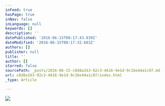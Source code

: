 ```yaml
---
inFeed: true
hasPage: true
inNav: false
inLanguage: null
keywords: []
description: ''
datePublished: '2016-06-15T08:17:43.839Z'
dateModified: '2016-06-15T08:17:32.603Z'
authors: []
publisher: null
title: ''
author: []
starred: false
sourcePath: _posts/2016-06-15-c8d8a163-92c3-4616-9e1d-9c16e44a1c07.md
url: c8d8a163-92c3-4616-9e1d-9c16e44a1c07/index.html
_type: Article

---
```

![](https://the-grid-user-content.s3-us-west-2.amazonaws.com/a5b79720-5083-4cd0-b724-4d04f52240ef.jpg)